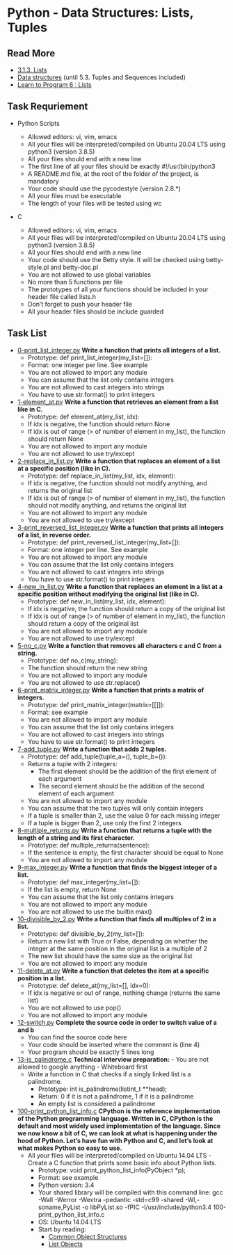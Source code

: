 # Python - Data Structures: Lists, Tuples
## Read More
- [3.1.3. Lists](https://docs.python.org/3/tutorial/introduction.html#lists)
- [Data structures](https://docs.python.org/3/tutorial/datastructures.html) (until 5.3. Tuples and Sequences included)
- [Learn to Program 6 : Lists](https://www.youtube.com/watch?v=A1HUzrvS-Pw)
## Task Requriement
- Python Scripts

	- Allowed editors: vi, vim, emacs
	- All your files will be interpreted/compiled on Ubuntu 20.04 LTS using python3 (version 3.8.5)
	- All your files should end with a new line
	- The first line of all your files should be exactly #!/usr/bin/python3
	- A README.md file, at the root of the folder of the project, is mandatory
	- Your code should use the pycodestyle (version 2.8.*)
	- All your files must be executable
	- The length of your files will be tested using wc
- C

	- Allowed editors: vi, vim, emacs
	- All your files will be interpreted/compiled on Ubuntu 20.04 LTS using python3 (version 3.8.5)
	- All your files should end with a new line
	- Your code should use the Betty style. It will be checked using betty-style.pl and betty-doc.pl
	- You are not allowed to use global variables
	- No more than 5 functions per file
	- The prototypes of all your functions should be included in your header file called lists.h
	- Don’t forget to push your header file
	- All your header files should be include guarded
## Task List
- [0-print_list_integer.py](0-print_list_integer.py) **Write a function that prints all integers of a list.**
	- Prototype: def print_list_integer(my_list=[]):
	- Format: one integer per line. See example
	- You are not allowed to import any module
	- You can assume that the list only contains integers
	- You are not allowed to cast integers into strings
	- You have to use str.format() to print integers
- [1-element_at.py](1-element_at.py) **Write a function that retrieves an element from a list like in C.**
	- Prototype: def element_at(my_list, idx):
	- If idx is negative, the function should return None
	- If idx is out of range (> of number of element in my_list), the function should return None
	- You are not allowed to import any module
	- You are not allowed to use try/except
- [2-replace_in_list.py](2-replace_in_list.py) **Write a function that replaces an element of a list at a specific position (like in C).**
	- Prototype: def replace_in_list(my_list, idx, element):
	- If idx is negative, the function should not modify anything, and returns the original list
	- If idx is out of range (> of number of element in my_list), the function should not modify anything, and returns the original list
	- You are not allowed to import any module
	- You are not allowed to use try/except
- [3-print_reversed_list_integer.py](3-print_reversed_list_integer.py) **Write a function that prints all integers of a list, in reverse order.**
	- Prototype: def print_reversed_list_integer(my_list=[]):
	- Format: one integer per line. See example
	- You are not allowed to import any module
	- You can assume that the list only contains integers
	- You are not allowed to cast integers into strings
	- You have to use str.format() to print integers
- [4-new_in_list.py](4-new_in_list.py) **Write a function that replaces an element in a list at a specific position without modifying the original list (like in C).**
	- Prototype: def new_in_list(my_list, idx, element):
	- If idx is negative, the function should return a copy of the original list
	- If idx is out of range (> of number of element in my_list), the function should return a copy of the original list
	- You are not allowed to import any module
	- You are not allowed to use try/except
- [5-no_c.py](5-no_c.py) **Write a function that removes all characters c and C from a string.**
	- Prototype: def no_c(my_string):
	- The function should return the new string
	- You are not allowed to import any module
	- You are not allowed to use str.replace()
- [6-print_matrix_integer.py](6-print_matrix_integer.py) **Write a function that prints a matrix of integers.**
	- Prototype: def print_matrix_integer(matrix=[[]]):
	- Format: see example
	- You are not allowed to import any module
	- You can assume that the list only contains integers
	- You are not allowed to cast integers into strings
	- You have to use str.format() to print integers
- [7-add_tuple.py](7-add_tuple.py) **Write a function that adds 2 tuples.**
	- Prototype: def add_tuple(tuple_a=(), tuple_b=()):
	- Returns a tuple with 2 integers:
		- The first element should be the addition of the first element of each argument
		- The second element should be the addition of the second element of each argument
	- You are not allowed to import any module
	- You can assume that the two tuples will only contain integers
	- If a tuple is smaller than 2, use the value 0 for each missing integer
	- If a tuple is bigger than 2, use only the first 2 integers
- [8-multiple_returns.py](8-multiple_returns.py) **Write a function that returns a tuple with the length of a string and its first character.**
	- Prototype: def multiple_returns(sentence):
	- If the sentence is empty, the first character should be equal to None
	- You are not allowed to import any module
- [9-max_integer.py](9-max_integer.py) **Write a function that finds the biggest integer of a list.**
	- Prototype: def max_integer(my_list=[]):
	- If the list is empty, return None
	- You can assume that the list only contains integers
	- You are not allowed to import any module
	- You are not allowed to use the builtin max()
- [10-divisible_by_2.py](10-divisible_by_2.py) **Write a function that finds all multiples of 2 in a list.**
	- Prototype: def divisible_by_2(my_list=[]):
	- Return a new list with True or False, depending on whether the integer at the same position in the original list is a multiple of 2
	- The new list should have the same size as the original list
	- You are not allowed to import any module
- [11-delete_at.py](11-delete_at.py) **Write a function that deletes the item at a specific position in a list.**
	- Prototype: def delete_at(my_list=[], idx=0):
	- If idx is negative or out of range, nothing change (returns the same list)
	- You are not allowed to use pop()
	- You are not allowed to import any module
- [12-switch.py](12-switch.py) **Complete the source code in order to switch value of a and b**
	- You can find the source code here
	- Your code should be inserted where the comment is (line 4)
	- Your program should be exactly 5 lines long
- [13-is_palindrome.c](13-is_palindrome.c) **Technical interview preparation:**
		- You are not allowed to google anything
		- Whiteboard first
	- Write a function in C that checks if a singly linked list is a palindrome.
		- Prototype: int is_palindrome(listint_t **head);
		- Return: 0 if it is not a palindrome, 1 if it is a palindrome
		- An empty list is considered a palindrome
- [100-print_python_list_info.c](100-print_python_list_info.c) **CPython is the reference implementation of the Python programming language. Written in C, CPython is the default and most widely used implementation of the language.
Since we now know a bit of C, we can look at what is happening under the hood of Python. Let’s have fun with Python and C, and let’s look at what makes Python so easy to use.**
	- All your files will be interpreted/compiled on Ubuntu 14.04 LTS
	-Create a C function that prints some basic info about Python lists.
		- Prototype: void print_python_list_info(PyObject \*p);
		- Format: see example
		- Python version: 3.4
		- Your shared library will be compiled with this command line: gcc -Wall -Werror -Wextra -pedantic -std=c99 -shared -Wl,-soname,PyList -o libPyList.so -fPIC -I/usr/include/python3.4 100-print_python_list_info.c
		- OS: Ubuntu 14.04 LTS
		- Start by reading:
			- [Common Object Structures](https://docs.python.org/3.4/c-api/structures.html)
			- [List Objects](https://docs.python.org/3.4/c-api/list.html)
